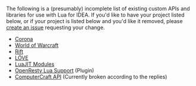 The following is a (presumably) incomplete list of existing custom APIs and libraries for use with Lua for IDEA. If you'd like to have your project listed below, or if your project is listed below and you'd like it removed, please [create an issue](https://bitbucket.org/sylvanaar2/lua-for-idea/issues/new) requesting your change.

* [Corona](https://bitbucket.org/sylvanaar2/idlua-sdk-corona)
* [World of Warcraft](https://bitbucket.org/sylvanaar2/idlua-sdk-world-of-warcraft)
* [Rift](https://bitbucket.org/sylvanaar2/idlua-sdk-rift)
* [LÖVE](https://github.com/rm-code/love-IDEA-plugin)
* [LuaJIT Modules](https://bitbucket.org/juntalis/idlua-sdk-luajit)
* [OpenResty Lua Support](https://plugins.jetbrains.com/plugin/8344?pr=idea) (Plugin)
* [ComputerCraft API](http://www.computercraft.info/forums2/index.php?/topic/478-13-idlua-api-for-computercraft/) (Currently broken according to the replies)